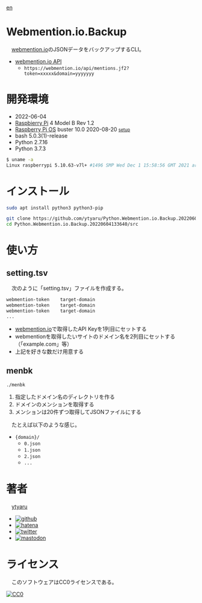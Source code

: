 [en](./README.md)

# Webmention.io.Backup

　[webmention.io][]のJSONデータをバックアップするCLI。

* [webmention.io API][]
    * `https://webmention.io/api/mentions.jf2?token=xxxxx&domain=yyyyyyy`

[webmention.io]:https://webmention.io
[webmention.io API]:https://github.com/aaronpk/webmention.io#api

# 開発環境

* <time datetime="2022-06-04T13:36:34+0900">2022-06-04</time>
* [Raspbierry Pi](https://ja.wikipedia.org/wiki/Raspberry_Pi) 4 Model B Rev 1.2
* [Raspberry Pi OS](https://ja.wikipedia.org/wiki/Raspbian) buster 10.0 2020-08-20 <small>[setup](http://ytyaru.hatenablog.com/entry/2020/10/06/111111)</small>
* bash 5.0.3(1)-release
* Python 2.7.16
* Python 3.7.3

```sh
$ uname -a
Linux raspberrypi 5.10.63-v7l+ #1496 SMP Wed Dec 1 15:58:56 GMT 2021 armv7l GNU/Linux
```

# インストール

```sh
sudo apt install python3 python3-pip
```
```sh
git clone https://github.com/ytyaru/Python.Webmention.io.Backup.20220604133640
cd Python.Webmention.io.Backup.20220604133640/src
```

# 使い方

## setting.tsv

　次のように「setting.tsv」ファイルを作成する。

```sh
webmention-token	target-domain
webmention-token	target-domain
webmention-token	target-domain
...
```

* [webmention.io][]で取得したAPI Keyを1列目にセットする
* webmentionを取得したいサイトのドメイン名を2列目にセットする（「example.com」等）
* 上記を好きな数だけ用意する

## menbk

```sh
./menbk
```

1. 指定したドメイン名のディレクトリを作る
2. ドメインのメンションを取得する
3. メンションは20件ずつ取得してJSONファイルにする

　たとえば以下のような感じ。

* `{domain}/`
    * `0.json`
    * `1.json`
    * `2.json`
    * `...`

# 著者

　[ytyaru][]

[ytyaru]:https://ytyaru.github.io/

* [![github](http://www.google.com/s2/favicons?domain=github.com)](https://github.com/ytyaru "github")
* [![hatena](http://www.google.com/s2/favicons?domain=www.hatena.ne.jp)](http://ytyaru.hatenablog.com/ytyaru "hatena")
* [![twitter](http://www.google.com/s2/favicons?domain=twitter.com)](https://twitter.com/ytyaru1 "twitter")
* [![mastodon](http://www.google.com/s2/favicons?domain=mstdn.jp)](https://mstdn.jp/web/accounts/233143 "mastdon")

# ライセンス

　このソフトウェアはCC0ライセンスである。

[![CC0](http://i.creativecommons.org/p/zero/1.0/88x31.png "CC0")](http://creativecommons.org/publicdomain/zero/1.0/deed.ja)

